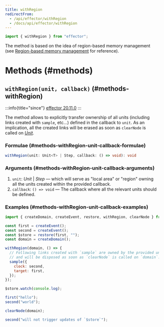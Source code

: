```yaml
---
title: withRegion
redirectFrom:
  - /api/effector/withRegion
  - /docs/api/effector/withRegion
---
```


```ts
import { withRegion } from "effector";
```

The method is based on the idea of region-based memory management (see [Region-based memory management](https://en.wikipedia.org/wiki/Region-based_memory_management) for reference).

# Methods (#methods)

## `withRegion(unit, callback)` (#methods-withRegion)

:::info{title="since"}
[effector 20.11.0](https://changelog.effector.dev/#effector-20-11-0)
:::

The method allows to explicitly transfer ownership of all units (including links created with `sample`, etc...) defined in the callback to `unit`. As an implication, all the created links will be erased as soon as `clearNode` is called on [_Unit_](/en/explanation/glossary#unit).

### Formulae (#methods-withRegion-unit-callback-formulae)

```ts
withRegion(unit: Unit<T> | Step, callback: () => void): void
```

### Arguments (#methods-withRegion-unit-callback-arguments)

1. `unit`: _Unit_ | _Step_ — which will serve as "local area" or "region" owning all the units created within the provided callback.
2. `callback`: `() => void` — The callback where all the relevant units should be defined.

### Examples (#methods-withRegion-unit-callback-examples)

```js
import { createDomain, createEvent, restore, withRegion, clearNode } from "effector";

const first = createEvent();
const second = createEvent();
const $store = restore(first, "");
const domain = createDomain();

withRegion(domain, () => {
  // Following links created with `sample` are owned by the provided unit `domain`
  // and will be disposed as soon as `clearNode` is called on `domain`.
  sample({
    clock: second,
    target: first,
  });
});

$store.watch(console.log);

first("hello");
second("world");

clearNode(domain);

second("will not trigger updates of `$store`");
```
